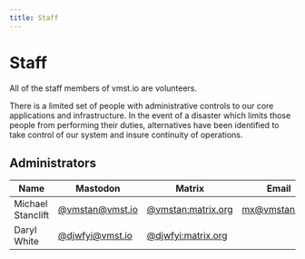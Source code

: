 ```yaml
---
title: Staff
---
```


# Staff

All of the staff members of vmst.io are volunteers.

There is a limited set of people with administrative controls to our core applications and infrastructure.
In the event of a disaster which limits those people from performing their duties, alternatives have been identified to take control of our system and insure continuity of operations.

## Administrators

| Name            | Mastodon                 | Matrix                   | Email                        |
|-----------------|-------------------------------|-------------------------------|------------------------------|
| Michael Stanclift | [@vmstan@vmst.io](https://vmst.io/@vmstan) | [@vmstan:matrix.org](https://matrix.to/#/@vmstan:matrix.org) | [mx@vmstan.com](mailto:mx@vmstan.com) |
| Daryl White     | [@djwfyi@vmst.io](https://vmst.io/@djwfyi) | [@djwfyi:matrix.org](https://matrix.to/#/@djwfyi:matrix.org) |                              |

<a rel="me" href="https://vmst.io/@vmstan"></a>
<a rel="me" href="https://vmst.io/@djwfyi"></a>